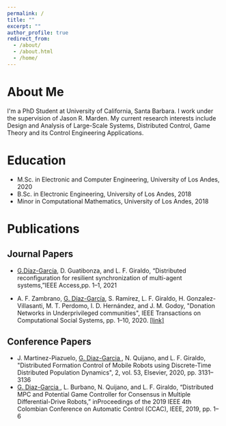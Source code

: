 ```yaml
---
permalink: /
title: ""
excerpt: ""
author_profile: true
redirect_from: 
  - /about/
  - /about.html
  - /home/
---
```


# About Me

I'm a PhD Student at University of California, Santa Barbara. I work under the supervision of Jason R. Marden. My current research interests include Design and Analysis of Large-Scale Systems, Distributed Control, Game Theory and its Control Engineering Applications.

# Education

* M.Sc. in Electronic and Computer Engineering, University of Los Andes, 2020
* B.Sc. in Electronic Engineering, University of Los Andes, 2018
* Minor in Computational Mathematics, University of Los Andes, 2018

# Publications
## Journal Papers

* <ins>G.Dı́az-Garcı́a</ins>, D. Guatibonza, and L. F. Giraldo, “Distributed reconfiguration for resilient synchronization of multi-agent systems,”IEEE Access,pp. 1–1, 2021

* A. F. Zambrano, <ins>G. Díaz-García</ins>, S. Ramírez, L. F. Giraldo, H. Gonzalez-Villasanti, M. T. Perdomo, I. D. Hernández, and J. M. Godoy, "Donation Networks in Underprivileged communities", IEEE Transactions on Computational Social Systems, pp. 1–10, 2020. [[link]](https://ieeexplore.ieee.org/abstract/document/9262866)

## Conference Papers

* J. Martinez-Piazuelo, <ins>G. Diaz-Garcia </ins>, N. Quijano, and L. F. Giraldo, "Distributed Formation Control of Mobile Robots using Discrete-Time Distributed Population Dynamics", 2, vol. 53, Elsevier, 2020, pp. 3131–3136
* <ins>G. Diaz-Garcia </ins>, L. Burbano, N. Quijano, and L. F. Giraldo, “Distributed MPC and Potential Game Controller for Consensus in Multiple Differential-Drive Robots,” inProceedings of the 2019 IEEE 4th Colombian Conference on Automatic Control (CCAC), IEEE, 2019, pp. 1–6
